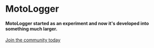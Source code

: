 # MotoLogger

#### MotoLogger started as an experiment and now it's developed into something much larger.  
<a href="https://www.motologger.us/#register">Join the community today</a>
